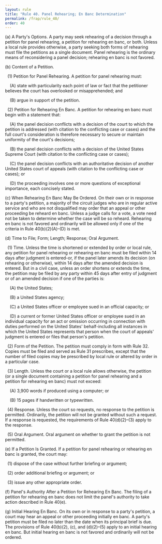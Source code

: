 ```yaml
---
layout: rule
title: "Rule 40. Panel Rehearing; En Banc Determination"
permalink: /frap/rule_40/
order: 40
---
```


(a) A Party's Options. A party may seek rehearing of a decision through a petition for panel rehearing, a petition for rehearing en banc, or both. Unless a local rule provides otherwise, a party seeking both forms of rehearing must file the petitions as a single document. Panel rehearing is the ordinary means of reconsidering a panel decision; rehearing en banc is not favored.


(b) Content of a Petition.


&nbsp;&nbsp;(1) Petition for Panel Rehearing. A petition for panel rehearing must:


&nbsp;&nbsp;&nbsp;&nbsp;(A) state with particularity each point of law or fact that the petitioner believes the court has overlooked or misapprehended; and


&nbsp;&nbsp;&nbsp;&nbsp;(B) argue in support of the petition.


&nbsp;&nbsp;(2) Petition for Rehearing En Banc. A petition for rehearing en banc must begin with a statement that:


&nbsp;&nbsp;&nbsp;&nbsp;(A) the panel decision conflicts with a decision of the court to which the petition is addressed (with citation to the conflicting case or cases) and the full court's consideration is therefore necessary to secure or maintain uniformity of the court's decisions;


&nbsp;&nbsp;&nbsp;&nbsp;(B) the panel decision conflicts with a decision of the United States Supreme Court (with citation to the conflicting case or cases);


&nbsp;&nbsp;&nbsp;&nbsp;(C) the panel decision conflicts with an authoritative decision of another United States court of appeals (with citation to the conflicting case or cases); or


&nbsp;&nbsp;&nbsp;&nbsp;(D) the proceeding involves one or more questions of exceptional importance, each concisely stated.


(c) When Rehearing En Banc May Be Ordered. On their own or in response to a party's petition, a majority of the circuit judges who are in regular active service and who are not disqualified may order that an appeal or other proceeding be reheard en banc. Unless a judge calls for a vote, a vote need not be taken to determine whether the case will be so reheard. Rehearing en banc is not favored and ordinarily will be allowed only if one of the criteria in Rule 40(b)(2)(A)–(D) is met.


(d) Time to File; Form; Length; Response; Oral Argument.


&nbsp;&nbsp;(1) Time. Unless the time is shortened or extended by order or local rule, any petition for panel rehearing or rehearing en banc must be filed within 14 days after judgment is entered-or, if the panel later amends its decision (on rehearing or otherwise), within 14 days after the amended decision is entered. But in a civil case, unless an order shortens or extends the time, the petition may be filed by any party within 45 days after entry of judgment or of an amended decision if one of the parties is:


&nbsp;&nbsp;&nbsp;&nbsp;(A) the United States;


&nbsp;&nbsp;&nbsp;&nbsp;(B) a United States agency;


&nbsp;&nbsp;&nbsp;&nbsp;(C) a United States officer or employee sued in an official capacity; or


&nbsp;&nbsp;&nbsp;&nbsp;(D) a current or former United States officer or employee sued in an individual capacity for an act or omission occurring in connection with duties performed on the United States' behalf-including all instances in which the United States represents that person when the court of appeals' judgment is entered or files that person's petition.


&nbsp;&nbsp;(2) Form of the Petition. The petition must comply in form with Rule 32. Copies must be filed and served as Rule 31 prescribes, except that the number of filed copies may be prescribed by local rule or altered by order in a particular case.


&nbsp;&nbsp;(3) Length. Unless the court or a local rule allows otherwise, the petition (or a single document containing a petition for panel rehearing and a petition for rehearing en banc) must not exceed:


&nbsp;&nbsp;&nbsp;&nbsp;(A) 3,900 words if produced using a computer; or


&nbsp;&nbsp;&nbsp;&nbsp;(B) 15 pages if handwritten or typewritten.


&nbsp;&nbsp;(4) Response. Unless the court so requests, no response to the petition is permitted. Ordinarily, the petition will not be granted without such a request. If a response is requested, the requirements of Rule 40(d)(2)–(3) apply to the response.


&nbsp;&nbsp;(5) Oral Argument. Oral argument on whether to grant the petition is not permitted.


(e) If a Petition Is Granted. If a petition for panel rehearing or rehearing en banc is granted, the court may:


&nbsp;&nbsp;(1) dispose of the case without further briefing or argument;


&nbsp;&nbsp;(2) order additional briefing or argument; or


&nbsp;&nbsp;(3) issue any other appropriate order.


(f) Panel's Authority After a Petition for Rehearing En Banc. The filing of a petition for rehearing en banc does not limit the panel's authority to take action described in Rule 40(e).


(g) Initial Hearing En Banc. On its own or in response to a party's petition, a court may hear an appeal or other proceeding initially en banc. A party's petition must be filed no later than the date when its principal brief is due. The provisions of Rule 40(b)(2), (c), and (d)(2)–(5) apply to an initial hearing en banc. But initial hearing en banc is not favored and ordinarily will not be ordered.
